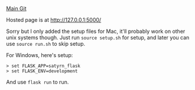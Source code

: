 [Main Git](https://github.com/charlesaverill/satyrn.git)

Hosted page is at http://127.0.0.1:5000/

Sorry but I only added the setup files for Mac, it'll probably  work on other unix systems though. Just run `source setup.sh` for setup, and later you can use `source run.sh` to skip setup.

For Windows, here's setup:
```
> set FLASK_APP=satyrn_flask
> set FLASK_ENV=development
```
And use `flask run` to run.
